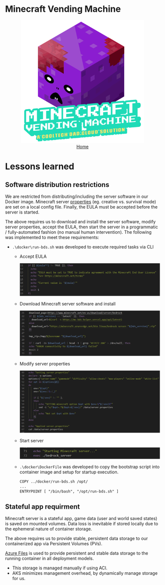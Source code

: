 # Minecraft Vending Machine
<p align="center">
  <img src="../_img/mvm_logo.gif" width="400"></br>
  <a href="../readme.md">Home</a>
</p>

# Lessons learned
## Software distribution restrictions
We are restricted from distributing/including the server software in our Docker image. Minecraft server [properties](https://minecraft.fandom.com/wiki/Server.properties) (eg. creative vs. survival mode) are set on a local config file. Finally, the EULA must be accepted before the server is started.

The above requires us to download and install the server software, modify server properties, accept the EULA, then start the server in a programmatic / fully-automated fashion (no manual human intervention). The following was implemented to meet these requirements:

  * `.\docker\run-bds.sh` was developed to execute required tasks via CLI

    * Accept EULA 
      <p align="center">
        <img src="../_img/mvm_script_eula.png" width=500>
      </p>
        
    * Download Minecraft server software and install
      <p align="center">
        <img src="../_img/mvm_script_dlbds.png" width=500>
      </p>
    * Modify server properties
      <p align="center">
        <img src="../_img/mvm_script_server_props.png" width=500>
      </p>
    * Start server
      <p align="center">
        <img src="../_img/mvm_script_start_server.png" width=500>
      </p>
    * `.\docker\DockerFile` was developed to copy the bootstrap script into container image and setup for startup execution.
    
      ```
      COPY ../docker/run-bds.sh /opt/
      ...
      ENTRYPOINT [ "/bin/bash", "/opt/run-bds.sh" ]
      ```
## Stateful app requirment
Minecraft server is a stateful app, game data (user and world saved states) is saved on mounted volumes. Data loss is inevitable if stored locally due to the ephemeral nature of container storage.

The above requires us to provide stable, persistent data storage to our containerized app via  Persistent Volumes (PVs). 

[Azure Files](https://docs.microsoft.com/en-us/azure/storage/files/storage-files-introduction) is used to provide persistent and stable data storage to the running container in all deployment models. 
  * This storage is managed manually if using ACI. 
  * AKS minimizes management overhead, by dynamically manage storage for us.
    
